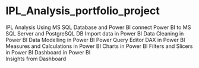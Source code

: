 # IPL_Analysis_portfolio_project
IPL Analysis Using MS SQL Database and Power BI
connect Power BI to MS SQL Server and PostgreSQL DB
Import data in Power BI
Data Cleaning in Power BI
Data Modelling in Power BI
Power Query Editor
DAX in Power BI
Measures and Calculations in Power BI
Charts in Power BI
Filters and Slicers in Power BI
Dashboard in Power BI  
Insights from Dashboard
